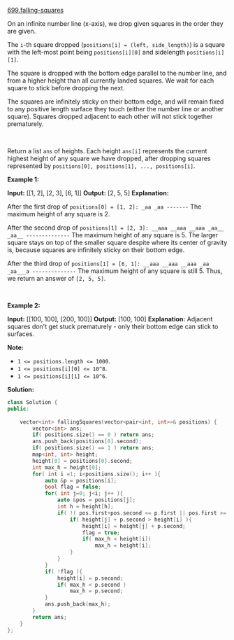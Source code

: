 [699.falling-squares](https://leetcode.com/problems/falling-squares/)  

On an infinite number line (x-axis), we drop given squares in the order they are given.

The `i`\-th square dropped (`positions[i] = (left, side_length)`) is a square with the left-most point being `positions[i][0]` and sidelength `positions[i][1]`.

The square is dropped with the bottom edge parallel to the number line, and from a higher height than all currently landed squares. We wait for each square to stick before dropping the next.

The squares are infinitely sticky on their bottom edge, and will remain fixed to any positive length surface they touch (either the number line or another square). Squares dropped adjacent to each other will not stick together prematurely.

 

Return a list `ans` of heights. Each height `ans[i]` represents the current highest height of any square we have dropped, after dropping squares represented by `positions[0], positions[1], ..., positions[i]`.

**Example 1:**

**Input:** \[\[1, 2\], \[2, 3\], \[6, 1\]\]
**Output:** \[2, 5, 5\]
**Explanation:**

After the first drop of `positions[0] = [1, 2]: _aa _aa -------` The maximum height of any square is 2.

After the second drop of `positions[1] = [2, 3]: __aaa __aaa __aaa _aa__ _aa__ --------------` The maximum height of any square is 5. The larger square stays on top of the smaller square despite where its center of gravity is, because squares are infinitely sticky on their bottom edge.

After the third drop of `positions[1] = [6, 1]: __aaa __aaa __aaa _aa _aa___a --------------` The maximum height of any square is still 5. Thus, we return an answer of `[2, 5, 5]`.

 

**Example 2:**

**Input:** \[\[100, 100\], \[200, 100\]\]
**Output:** \[100, 100\]
**Explanation:** Adjacent squares don't get stuck prematurely - only their bottom edge can stick to surfaces.

**Note:**

*   `1 <= positions.length <= 1000`.
*   `1 <= positions[i][0] <= 10^8`.
*   `1 <= positions[i][1] <= 10^6`.  



**Solution:**  

```cpp
class Solution {
public:
    
    vector<int> fallingSquares(vector<pair<int, int>>& positions) {
        vector<int> ans;
        if( positions.size() == 0 ) return ans;
        ans.push_back(positions[0].second);
        if( positions.size() == 1 ) return ans;
        map<int, int> height;
        height[0] = positions[0].second;
        int max_h = height[0];
        for( int i =1; i<positions.size(); i++ ){
            auto &p = positions[i];
            bool flag = false;
            for( int j=0; j<i; j++ ){
                auto &pos = positions[j];
                int h = height[h];
                if( !( pos.first+pos.second <= p.first || pos.first >= p.first+p.second)){
                    if( height[j] + p.second > height[i] ){
                        height[i] = height[j] + p.second;
                        flag = true;
                        if( max_h < height[i])
                            max_h = height[i];
                    }
                }
            }
            if( !flag ){
                height[i] = p.second;
                if( max_h < p.second )
                    max_h = p.second;
            }
            ans.push_back(max_h);
        }
        return ans;
    }
};
```
      